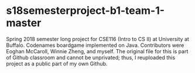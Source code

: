 # s18semesterproject-b1-team-1-master
Spring 2018 semester long project for CSE116 (Intro to CS II) at University at Buffalo. Codenames boardgame implemented on Java. Contributors were Eoghan McCaroll, Winnie Zheng, and myself. The original file for this is part of Github classroom and cannot be unprivated; thus, I reuploaded this project as a public part of my own Github.
